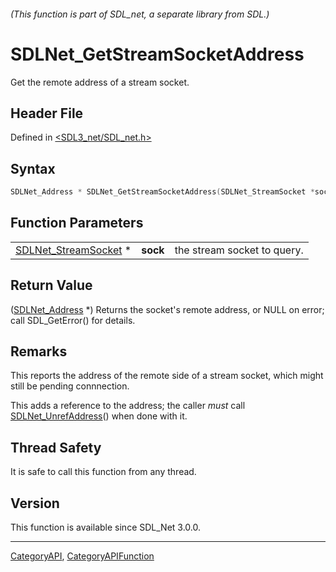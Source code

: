 ###### (This function is part of SDL_net, a separate library from SDL.)
# SDLNet_GetStreamSocketAddress

Get the remote address of a stream socket.

## Header File

Defined in [<SDL3_net/SDL_net.h>](https://github.com/libsdl-org/SDL_net/blob/main/include/SDL3_net/SDL_net.h)

## Syntax

```c
SDLNet_Address * SDLNet_GetStreamSocketAddress(SDLNet_StreamSocket *sock);
```

## Function Parameters

|                                              |          |                             |
| -------------------------------------------- | -------- | --------------------------- |
| [SDLNet_StreamSocket](SDLNet_StreamSocket) * | **sock** | the stream socket to query. |

## Return Value

([SDLNet_Address](SDLNet_Address) *) Returns the socket's remote address,
or NULL on error; call SDL_GetError() for details.

## Remarks

This reports the address of the remote side of a stream socket, which might
still be pending connnection.

This adds a reference to the address; the caller _must_ call
[SDLNet_UnrefAddress](SDLNet_UnrefAddress)() when done with it.

## Thread Safety

It is safe to call this function from any thread.

## Version

This function is available since SDL_Net 3.0.0.

----
[CategoryAPI](CategoryAPI), [CategoryAPIFunction](CategoryAPIFunction)

